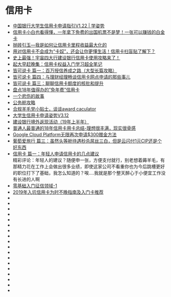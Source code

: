 # 信用卡
*   [中国银行大学生信用卡申请指引V1.22 | 学姿势](https://www.xuezishi.net/the-guidance-of-boc-student-cc-application)
*   [信用卡小白也看得懂，一年拿下免费的出国机票不是梦！一张可以赚钱的白金卡](https://post.smzdm.com/p/739859/)
*   [抛砖引玉—我是如何让信用卡里程收益最大化的](https://post.smzdm.com/p/780705/)
*   [用对信用卡不会成为“卡奴”，还会让你更懂生活！信用卡扫盲贴了解下？](https://post.smzdm.com/p/701674/)
*   [史上最强！宇宙四大行建设银行信用卡使用攻略来了！](https://post.smzdm.com/p/696626/)
*   [起大早赶晚集：信用卡权益入门学习超全笔记](https://post.smzdm.com/p/758549/)
*   [皆可说卡 篇一：百万授信养成之路（大型长篇攻略）](https://post.smzdm.com/p/701671/)
*   [皆可说卡 篇四：与理财经理畅谈信用卡网点申请的那些事儿](https://post.smzdm.com/p/732807/)
*   [皆可说卡 篇三：聊聊信用卡额度的核批和提升](https://post.smzdm.com/p/726726/)
*   [盘点18年值得办的”免年费”信用卡](https://post.smzdm.com/p/670587/)
*   [一个悲伤的故事](https://mp.weixin.qq.com/s?__biz=MzI0MjA1Mjg2Ng==&mid=209577430&idx=2&sn=650e6df587f6f7f35e6aa40c80e7db8e&mpshare=1&scene=23&srcid=12314QI7kcqKqGYsPW6nH5y2#rd)
*   [公务舱攻略](https://mp.weixin.qq.com/s?__biz=MzI0MjA1Mjg2Ng==&mid=2649866854&idx=1&sn=7dbff9ec865832e3772e58c96b28ce0d&mpshare=1&scene=23&srcid=1231bMqeVUHszU2KRfDT8T0Y#rd)
*   [合规羊毛党小贴士，谈谈award caculator](https://mp.weixin.qq.com/s?__biz=MzI0MjA1Mjg2Ng==&mid=2649867531&idx=1&sn=7bd4e7ba3986e61f9185558bc4180429&chksm=f1075f66c670d670fc75b156fbc56af8a2cb7225e18ee3e8045c24f14609e5b7beea29bda4c8&mpshare=1&scene=23&srcid=1231B105gZAheW2kFtB2NEPx#rd)
*   [大学生信用卡申请姿势V3.12](https://www.xuezishi.net/%E5%A4%A7%E5%AD%A6%E7%94%9F%E4%BF%A1%E7%94%A8%E5%8D%A1%E7%94%B3%E8%AF%B7%E5%A7%BF%E5%8A%BF)
*   [建设银行境外返现活动（19年上半年）](https://www.xuezishi.net/ccb-cc-overseas-cash-back-activities-in-the-first-half-of-2019)
*   [普通人最普通的18年信用卡用卡总结-理想很丰满，现实很骨感](https://post.smzdm.com/p/a6lnqeez/)
*   [Google Cloud Platform无限再次申请$300赠金方法](https://51.ruyo.net/9807.html)
*   [葡萄爱旅行 篇三：虽然头等舱待遇秒杀屌丝三白，但是云闪付1元CIP还是个好东西](https://post.smzdm.com/p/a3gzgkq7/)
*   [信用卡 篇一：年轻人申请信用卡的几点建议](https://post.smzdm.com/p/708091/)    
精彩评论：年轻人的建议？随便申一张，方便支付就行，别老想着薅羊毛，有那精力花在工作上会做出很多业绩，即使这家公司不看重你也为今后跳槽更好的职位打下了基础，我怎么知道的？唉....我就是那个整天醉心于小便宜工作没有长进的人啊     
*   [零基础入门征信领域-1](https://mp.weixin.qq.com/s?__biz=MzI2MzE2NDczMw==&mid=2649736750&idx=1&sn=a5e4c5fb1ab6581e577d612518234eab&chksm=f25b607cc52ce96a8cb261c9827c734f4f0ca5d340acd55961b1922ad48d287fa60f53a42319&mpshare=1&scene=23&srcid=#rd)
*   [2019年入坑信用卡为时不晚指南及入门卡推荐](https://post.smzdm.com/p/ar072z0x/)
*   []()
*   []()
*   []()
*   []()
*   []()
*   []()
*   []()
*   []()
*   []()
*   []()
*   []()
*   []()
*   []()
*   []()
*   []()
*   []()
*   []()
*   []()
